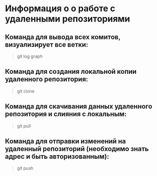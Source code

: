 # Информация о о работе с удаленными репозиториями

## Команда для вывода всех комитов, визуализирует все ветки:

>git log graph

## Команда для создания локальной копии удаленного репозитория:

>git clone

## Команда для скачивания данных удаленного репозитория и слияния с локальным:

>git pull

## Команда для отправки изменений на удаленный репозиторий (**необходимо знать адрес и быть авторизованным**):

>git push
